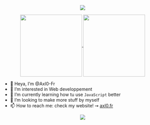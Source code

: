 <p align="center">
  <img src="https://capsule-render.vercel.app/api?type=blur&height=300&color=0:fdd5f5,100:e069a9&text=Hullo,%20Axl0%20here!&section=header&fontColor=fba0cc&animation=blink&stroke=ffffff&strokeWidth=2&desc=I'm%20an%20Axlolotl!%20—%20They%2Fthem&descAlignY=64&descAlign=50"/>

<p align="center">
  <a href="https://github.com/Axl0-Fr">
    <img height=195 align="center" src="https://github-readme-stats.vercel.app/api?username=Axl0-Fr&show_icons=true&theme=catppuccin_mocha" />
  </a>
  <a href="https://github.com/Axl0-Fr">
    <img height=195 align="center" src="https://github-readme-stats.vercel.app/api/top-langs?username=Axl0-Fr&exclude-repo=Axl0-Fr/legacy.Axl0-Fr.github.io,Axl0-Fr/creatomat.github.io&langs_count=8&card_width=130&theme=catppuccin_mocha" /> 
  </a>
</p>

- 👋 Heya, I’m @Axl0-Fr
- 👀 I’m interested in Web developpement
- 🌱 I’m currently learning how tu use `JavaScript` better
- 💞️ I’m looking to make more stuff by myself
- 📫 How to reach me: check my website! ⇝ [axl0.fr](axl0-fr.github.io)

<p align="center">
  <img src="https://capsule-render.vercel.app/api?type=waving&color=gradient&height=200&&section=footer&text=Seeya!+%5C^o^%2F&fontSize=40&fontAlign=50&fontAlignY=70&desc=&descAlign=50&descSize=30&descAlignY=40" />
</p>
